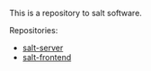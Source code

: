 This is a repository to salt software.

Repositories:
* [salt-server](https://github.com/marcosvsilva/salt-server)
* [salt-frontend](https://github.com/marcosvsilva/salt-frontend)